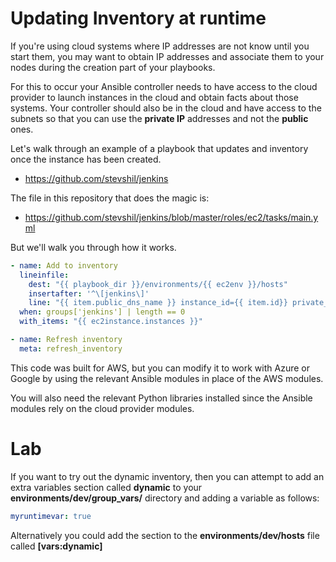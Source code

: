 # Updating Inventory at runtime

If you're using cloud systems where IP addresses are not know until you start them, you may want to obtain IP addresses and associate them to your nodes during the creation part of your playbooks.

For this to occur your Ansible controller needs to have access to the cloud provider to launch instances in the cloud and obtain facts about those systems.  Your controller should also be in the cloud and have access to the subnets so that you can use the **private IP** addresses and not the **public** ones.

Let's walk through an example of a playbook that updates and inventory once the instance has been created.

* https://github.com/stevshil/jenkins

The file in this repository that does the magic is:

* https://github.com/stevshil/jenkins/blob/master/roles/ec2/tasks/main.yml

But we'll walk you through how it works.

```yaml
- name: Add to inventory
  lineinfile:
    dest: "{{ playbook_dir }}/environments/{{ ec2env }}/hosts"
    insertafter: '^\[jenkins\]'
    line: "{{ item.public_dns_name }} instance_id={{ item.id}} private_ip={{ item.private_ip }}"
  when: groups['jenkins'] | length == 0
  with_items: "{{ ec2instance.instances }}"

- name: Refresh inventory
  meta: refresh_inventory
```

This code was built for AWS, but you can modify it to work with Azure or Google by using the relevant Ansible modules in place of the AWS modules.

You will also need the relevant Python libraries installed since the Ansible modules rely on the cloud provider modules.

# Lab

If you want to try out the dynamic inventory, then you can attempt to add an extra variables section called **dynamic** to your **environments/dev/group_vars/** directory and adding a variable as follows:

```yaml
myruntimevar: true
```

Alternatively you could add the section to the **environments/dev/hosts** file called **[vars:dynamic]**